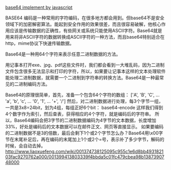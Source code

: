 [base64 implement by javascript](http://www.wurenny.com/2015/08/26/277)

BASE64 编码是一种常用的字符编码，在很多地方都会用到。但base64不是安全领域下的加密解密算法。能起到安全作用的效果很差，而且很容易破解，他核心作用应该是传输数据的正确性，有些网关或系统只能使用ASCII字符。Base64就是用来将非ASCII字符的数据转换成ASCII字符的一种方法，而且base64特别适合在http，mime协议下快速传输数据。


Base64是一种用64个字符来表示任意二进制数据的方法。

用记事本打开exe、jpg、pdf这些文件时，我们都会看到一大堆乱码，因为二进制文件包含很多无法显示和打印的字符，所以，如果要让记事本这样的文本处理软件能处理二进制数据，就需要一个二进制到字符串的转换方法。Base64是一种最常见的二进制编码方法。

Base64的原理很简单，首先，准备一个包含64个字符的数组：
['A', 'B', 'C', ... 'a', 'b', 'c', ... '0', '1', ... '+', '/']
然后，对二进制数据进行处理，每3个字节一组，一共是3x8=24bit，划为4组，每组正好6个bit：
base64-encode
这样我们得到4个数字作为索引，然后查表，获得相应的4个字符，就是编码后的字符串。
所以，Base64编码会把3字节的二进制数据编码为4字节的文本数据，长度增加33%，好处是编码后的文本数据可以在邮件正文、网页等直接显示。
如果要编码的二进制数据不是3的倍数，最后会剩下1个或2个字节怎么办？Base64用\x00字节在末尾补足后，再在编码的末尾加上1个或2个=号，表示补了多少字节，解码的时候，会自动去掉。
http://www.liaoxuefeng.com/wiki/001374738125095c955c1e6d8bb493182103fac9270762a000/001399413803339f4bbda5c01fc479cbea98b1387390748000